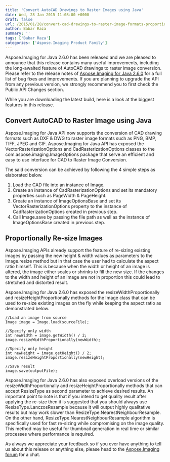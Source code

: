 ```yaml
---
title: 'Convert AutoCAD Drawings to Raster Images using Java'
date: Wed, 28 Jan 2015 11:08:00 +0000
draft: false
url: /2015/01/28/convert-cad-drawings-to-raster-image-formats-proportionally-resize-images-with-aspose.imaging-for-java-2.6.0/
author: Babar Raza
summary: ''
tags: ['Babar Raza']
categories: ['Aspose.Imaging Product Family']
---
```


Aspose.Imaging for Java 2.6.0 has been released and we are pleased to announce that this release contains many useful improvements, including the long-awaited feature of AutoCAD drawings to raster image conversion. Please refer to the release notes of [Aspose.Imaging for Java 2.6.0][1] for a full list of bug fixes and improvements. If you are planning to upgrade the API from any previous version, we strongly recommend you to first check the Public API Changes section.

While you are downloading the latest build, here is a look at the biggest features in this release.

## Convert AutoCAD to Raster Image using Java

Aspose.Imaging for Java API now supports the conversion of CAD drawing formats such as DXF & DWG to raster image formats such as PNG, BMP, TIFF, JPEG and GIF. Aspose.Imaging for Java API has exposed the VectorRasterizationOptions and CadRasterizationOptions classes to the com.aspose.imaging.ImageOptions package that serve an efficient and easy to use interface for CAD to Raster Image Conversion.

The said conversion can be achieved by following the 4 simple steps as elaborated below.

1.  Load the CAD file into an instance of Image.
2.  Create an instance of CadRasterizationOptions and set its mandatory properties such as PageWidth & PageHeight.
3.  Create an instance of ImageOptionsBase and set its VectorRasterizationOptions property to the instance of CadRasterizationOptions created in previous step.
4.  Call Image.save by passing the file path as well as the instance of ImageOptionsBase created in previous step.

## Proportionally Re-size Images

Aspose.Imaging APIs already support the feature of re-sizing existing images by passing the new height & width values as parameters to the Image.resize method but in that case the user had to calculate the aspect ratio himself. This is because when the width or height of an image is altered, the image either scales or shrinks to fill the new size. If the changes to the width and height of an image are not in proportion this could lead to stretched and distorted result.

Aspose.Imaging for Java 2.6.0 has exposed the resizeWidthProportionally and resizeHeightProportionally methods for the Image class that can be used to re-size existing images on the fly while keeping the aspect ratio as demonstrated below.

```
//Load an image from source
Image image = Image.load(sourceFile);

//Specify only width
int newWidth = image.getWidth() / 2;
image.resizeWidthProportionally(newWidth);

//Specify only height
int newHeight = image.getHeight() / 2;
image.resizeHeightProportionally(newHeight);

//Save result
image.save(outputFile);
```

Aspose.Imaging for Java 2.6.0 has also exposed overload versions of the resizeWidthProportionally and resizeHeightProportionally methods that can accept ResizeType as second parameter to achieve desired results. An important point to note is that if you intend to get quality result after applying the re-size then it is suggested that you should always use ResizeType.LanczosResample because it will output highly qualitative results but may work slower than ResizeType.NearestNeighbourResample. On the other hand, ResizeType.NearestNeighbourResample algorithm is specifically used for fast re-sizing while compromising on the image quality. This method may be useful for thumbnail generation in real time or similar processes where performance is required.

As always we appreciate your feedback so if you ever have anything to tell us about this release or anything else, please head to the [Aspose.Imaging forum][2] for a chat.




[1]: https://products.aspose.com/imaging/java
[2]: http://forum.aspose.com




